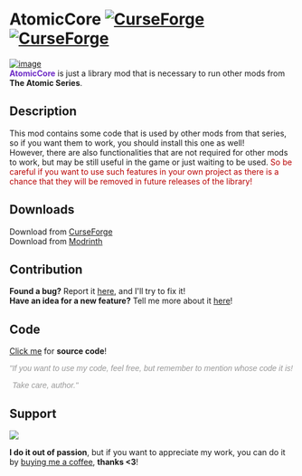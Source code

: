 # AtomicCore [![CurseForge](http://cf.way2muchnoise.eu/full_469093_downloads.svg)](https://curseforge.com/minecraft/mc-mods/atomiccore) [![CurseForge](http://cf.way2muchnoise.eu/versions/For%20MC_469093_all.svg)](https://curseforge.com/minecraft/mc-mods/atomiccore)
[![image](https://i.imgur.com/pC7UoVw.png)](https://curseforge.com/minecraft/mc-mods/atomiccore "You can download this mod here!")\
<span style="color: #6d2ac6">**AtomicCore**</span> is just a library mod that is necessary to run other mods from **The Atomic Series**.
 
## Description

This mod contains some code that is used by other mods from that series, so if you want them to work, you should install this one as well!\
However, there are also functionalities that are not required for other mods to work, but may be still useful in the game or just waiting to be used. <span style="color: #b90000">So be careful if you want to use such features in your own project as there is a chance that they will be removed in future releases of the library!</span>

## Downloads

Download from [CurseForge](https://curseforge.com/minecraft/mc-mods/atomiccore "Then just click download ;)")\
Download from [Modrinth](https://modrinth.com/mod/atomiccore "Then just click download ;)")

## Contribution

**Found a bug?** Report it [here](https://github.com/Hantonik/AtomicCore/issues/new?labels=bug&amp;template=bug_report.md "Enter all the necessary information!"), and I'll try to fix it!\
**Have an idea for a new feature?** Tell me more about it [here](https://github.com/Hantonik/AtomicCore/issues/new?labels=enhancement&amp;template=feature_request.md "I'm open to suggestions!")!

## Code

[Click me](https://github.com/Hantonik/AtomicCore "All the magic is here!") for **source code**!

<em><span style="font-family: 'comic sans ms', sans-serif; color: #999999">"If you want to use my code, feel free, but remember to mention whose code it is!</span></em>
<em><p style="padding-left: 5px;"><span style="font-family: 'comic sans ms', sans-serif; color: #999999">Take care, author."</span></p></em>

## Support
<a title="Thanks!" href="https://www.buymeacoffee.com/hantonik"><img src="https://img.buymeacoffee.com/button-api/?text=Buy me a coffee&emoji=&slug=hantonik&button_colour=BD5FFF&font_colour=ffffff&font_family=Cookie&outline_colour=000000&coffee_colour=FFDD00" /></a>

**I do it out of passion**, but if you want to appreciate my work, you can do it by [buying me a coffee](https://www.buymeacoffee.com/hantonik "Here!"), **thanks <3**!
